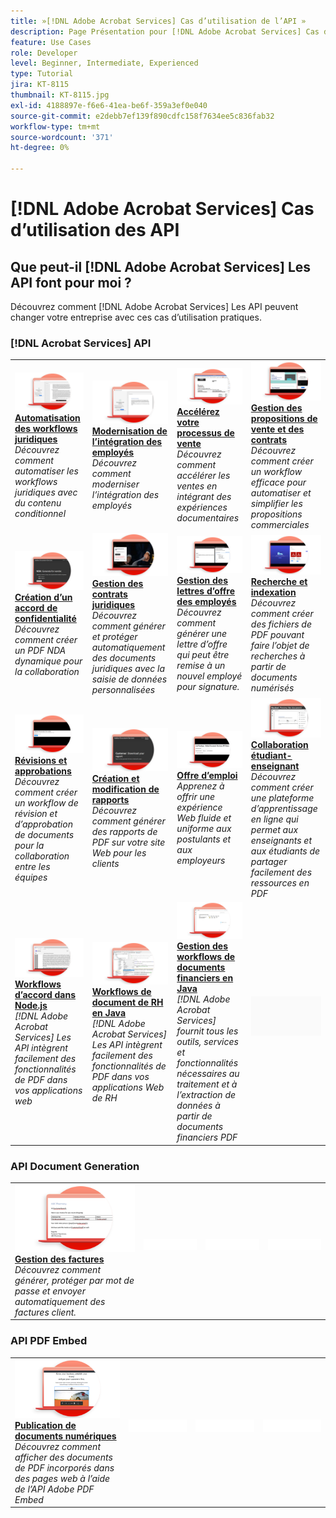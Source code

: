 ```yaml
---
title: »[!DNL Adobe Acrobat Services] Cas d’utilisation de l’API »
description: Page Présentation pour [!DNL Adobe Acrobat Services] Cas d’utilisation des API
feature: Use Cases
role: Developer
level: Beginner, Intermediate, Experienced
type: Tutorial
jira: KT-8115
thumbnail: KT-8115.jpg
exl-id: 4188897e-f6e6-41ea-be6f-359a3ef0e040
source-git-commit: e2debb7ef139f890cdfc158f7634ee5c836fab32
workflow-type: tm+mt
source-wordcount: '371'
ht-degree: 0%

---
```


# [!DNL Adobe Acrobat Services] Cas d’utilisation des API

## Que peut-il [!DNL Adobe Acrobat Services] Les API font pour moi ?

Découvrez comment [!DNL Adobe Acrobat Services] Les API peuvent changer votre entreprise avec ces cas d’utilisation pratiques.

### [!DNL Acrobat Services] API

<table style="table-layout:fixed">
<tr>
  <td>
    <a href="automatelegalworkflows.md">
      <img alt="Automatisation des workflows juridiques" src="assets/automatelegal_thumb.png" />
    </a>
    <div>
    <a href="automatelegalworkflows.md"><strong>Automatisation des workflows juridiques</strong></a>
    </div>
    <em>Découvrez comment automatiser les workflows juridiques avec du contenu conditionnel</em>
    <br>
  </td>
  <td>
      <a href="employeeonboarding.md">
        <img alt="Modernisation de l’intégration des employés" src="assets/employee_thumb.png" />
      </a>
      <div>
      <a href="employeeonboarding.md"><strong>Modernisation de l’intégration des employés</strong></a>
      </div>
      <em>Découvrez comment moderniser l’intégration des employés</em>
      <br>
  </td>
  <td>
      <a href="acceleratesales.md">
        <img alt="Accélérez votre processus de vente" src="assets/accsales_thumb.png" />
      </a>
      <div>
      <a href="acceleratesales.md"><strong>Accélérez votre processus de vente</strong></a>
      </div>
      <em>Découvrez comment accélérer les ventes en intégrant des expériences documentaires</em>
      <br>
    </td>
    <td>
      <a href="sales.md">
        <img alt="Gestion des propositions de vente et des contrats" src="assets/sales_thumb.png" />
      </a>
      <div>
      <a href="sales.md"><strong>Gestion des propositions de vente et des contrats</strong></a>
      </div>
      <em>Découvrez comment créer un workflow efficace pour automatiser et simplifier les propositions commerciales</em>
      <br>
    </td>
</tr>
<tr>
  <td>
    <a href="nda.md">
      <img alt="Création d’un accord de confidentialité" src="assets/nda_thumb.png" />
    </a>
    <div>
    <a href="nda.md"><strong>Création d’un accord de confidentialité</strong></a>
    </div>
    <em>Découvrez comment créer un PDF NDA dynamique pour la collaboration</em>
    <br>
  </td>
  <td>
    <a href="legal.md">
      <img alt="Gestion des contrats juridiques" src="assets/legal_thumb.png" />
    </a>
    <div>
    <a href="legal.md"><strong>Gestion des contrats juridiques</strong></a>
    </div>
    <em>Découvrez comment générer et protéger automatiquement des documents juridiques avec la saisie de données personnalisées</em>
    <br>
  </td>
  <td>
    <a href="offer.md">
      <img alt="Gestion des lettres d’offre des employés" src="assets/offer_thumb.png" />
    </a>
    <div>
    <a href="offer.md"><strong>Gestion des lettres d’offre des employés</strong></a>
    </div>
    <em>Découvrez comment générer une lettre d’offre qui peut être remise à un nouvel employé pour signature.</em>
    <br>
  </td>
  <td>
    <a href="searching.md">
      <img alt="Recherche et indexation" src="assets/searching_thumb.png" />
    </a>
    <div>
    <a href="searching.md"><strong>Recherche et indexation</strong></a>
    </div>
    <em>Découvrez comment créer des fichiers de PDF pouvant faire l’objet de recherches à partir de documents numérisés</em>
    <br>
  </td>
</tr>
<tr>
  <td>
    <a href="reviews.md">
      <img alt="Révisions et approbations" src="assets/reviews_thumb.png" />
    </a>
    <div>
    <a href="reviews.md"><strong>Révisions et approbations</strong></a>
    </div>
    <em>Découvrez comment créer un workflow de révision et d’approbation de documents pour la collaboration entre les équipes</em>
    <br>
  </td>
  <td>
    <a href="reportcreation.md">
      <img alt="Création et modification de rapports" src="assets/report_thumb.png" />
    </a>
    <div>
    <a href="reportcreation.md"><strong>Création et modification de rapports</strong></a>
    </div>
    <em>Découvrez comment générer des rapports de PDF sur votre site Web pour les clients</em>
    <br>
  </td>
  <td>
    <a href="jobposting.md">
      <img alt="Offre d’emploi" src="assets/job_thumb.png" />
    </a>
    <div>
    <a href="jobposting.md"><strong>Offre d’emploi</strong></a>
    </div>
    <em>Apprenez à offrir une expérience Web fluide et uniforme aux postulants et aux employeurs</em>
    <br>
  </td>
  <td>
    <a href="educationcollab.md">
      <img alt="Collaboration Étudiant-Enseignant" src="assets/edu_thumb.png" />
    </a>
    <div>
    <a href="educationcollab.md"><strong>Collaboration étudiant-enseignant</strong></a>
    </div>
    <em>Découvrez comment créer une plateforme d’apprentissage en ligne qui permet aux enseignants et aux étudiants de partager facilement des ressources en PDF</em>
    <br>
  </td>
</tr>
<tr>
  <td>
    <a href="AgreementWorkflowsNodejs.md">
      <img alt="Workflows d’accord dans Node.js" src="assets/AWNjs_thumb.png" />
    </a>
    <div>
    <a href="AgreementWorkflowsNodejs.md"><strong>Workflows d’accord dans Node.js</strong></a>
    </div>
    <em>[!DNL Adobe Acrobat Services] Les API intègrent facilement des fonctionnalités de PDF dans vos applications web</em>
    <br>
  </td>
  <td>
    <a href="HRAgreementWorkflowsJava.md">
      <img alt="Workflows de document de RH en Java" src="assets/HRWJ_thumb.png" />
    </a>
    <div>
    <a href="HRAgreementWorkflowsJava.md"><strong>Workflows de document de RH en Java</strong></a>
    </div>
    <em>[!DNL Adobe Acrobat Services] Les API intègrent facilement des fonctionnalités de PDF dans vos applications Web de RH</em>
    <br>
  </td>
  <td>
    <a href="FinanceWorkflowsJava.md">
      <img alt="Gestion des workflows de documents financiers en Java" src="assets/FAWJ_thumb.png" />
    </a>
    <div>
    <a href="FinanceWorkflowsJava.md"><strong>Gestion des workflows de documents financiers en Java</strong></a>
    </div>
    <em>[!DNL Adobe Acrobat Services] fournit tous les outils, services et fonctionnalités nécessaires au traitement et à l’extraction de données à partir de documents financiers PDF</em>
    <br>
  </td>
  <td>
    <img alt="Espaceur" src="../assets/GrayBanner_Placeholder.png" />
    <div>
    <br>
  </td>
</tr>
</table>

### API Document Generation

<table style="table-layout:fixed">
<tr>
  <td>
    <a href="invoices.md">
      <img alt="Gestion des factures" src="assets/invoices_thumb.png" />
    </a>
    <div>
    <a href="invoices.md"><strong>Gestion des factures</strong></a>
    </div>
    <em>Découvrez comment générer, protéger par mot de passe et envoyer automatiquement des factures client.</em>
    <br>
  </td>
  <td>
    <img alt="Espaceur" src="../assets/WhiteBanner_Placeholder.png" />
    <div>
    <br>
  </td>
  <td>
    <img alt="Espaceur" src="../assets/WhiteBanner_Placeholder.png" />
    <div>
    <br>
  </td>
  <td>
    <img alt="Espaceur" src="../assets/WhiteBanner_Placeholder.png" />
    <div>
    <br>
  </td>
</tr>
</table>

### API PDF Embed

<table style="table-layout:fixed">
<tr>
   <td>
    <a href="ddppdfembedapi.md">
      <img alt="Publication de documents numériques" src="assets/ddp_thumb.png" />
    </a>
    <div>
    <a href="ddppdfembedapi.md"><strong>Publication de documents numériques</strong></a>
    </div>
    <em>Découvrez comment afficher des documents de PDF incorporés dans des pages web à l’aide de l’API Adobe PDF Embed</em>
    <br>
  </td>
  <td>
    <img alt="Espaceur" src="../assets/WhiteBanner_Placeholder.png" />
    <div>
    <br>
  </td>
  <td>
    <img alt="Espaceur" src="../assets/WhiteBanner_Placeholder.png" />
    <div>
    <br>
  </td>
  <td>
    <img alt="Espaceur" src="../assets/WhiteBanner_Placeholder.png" />
    <div>
    <br>
  </td>
</tr>
</table>